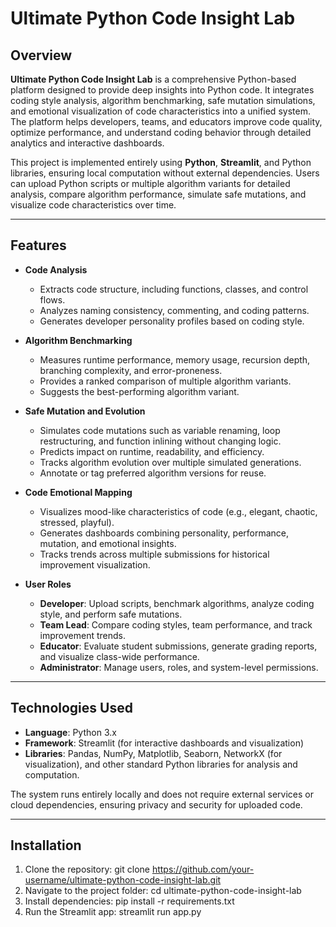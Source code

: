 # Ultimate Python Code Insight Lab

## Overview
**Ultimate Python Code Insight Lab** is a comprehensive Python-based platform designed to provide deep insights into Python code. It integrates coding style analysis, algorithm benchmarking, safe mutation simulations, and emotional visualization of code characteristics into a unified system. The platform helps developers, teams, and educators improve code quality, optimize performance, and understand coding behavior through detailed analytics and interactive dashboards.

This project is implemented entirely using **Python**, **Streamlit**, and Python libraries, ensuring local computation without external dependencies. Users can upload Python scripts or multiple algorithm variants for detailed analysis, compare algorithm performance, simulate safe mutations, and visualize code characteristics over time.

---

## Features

- **Code Analysis**
  - Extracts code structure, including functions, classes, and control flows.
  - Analyzes naming consistency, commenting, and coding patterns.
  - Generates developer personality profiles based on coding style.

- **Algorithm Benchmarking**
  - Measures runtime performance, memory usage, recursion depth, branching complexity, and error-proneness.
  - Provides a ranked comparison of multiple algorithm variants.
  - Suggests the best-performing algorithm variant.

- **Safe Mutation and Evolution**
  - Simulates code mutations such as variable renaming, loop restructuring, and function inlining without changing logic.
  - Predicts impact on runtime, readability, and efficiency.
  - Tracks algorithm evolution over multiple simulated generations.
  - Annotate or tag preferred algorithm versions for reuse.

- **Code Emotional Mapping**
  - Visualizes mood-like characteristics of code (e.g., elegant, chaotic, stressed, playful).
  - Generates dashboards combining personality, performance, mutation, and emotional insights.
  - Tracks trends across multiple submissions for historical improvement visualization.

- **User Roles**
  - **Developer**: Upload scripts, benchmark algorithms, analyze coding style, and perform safe mutations.
  - **Team Lead**: Compare coding styles, team performance, and track improvement trends.
  - **Educator**: Evaluate student submissions, generate grading reports, and visualize class-wide performance.
  - **Administrator**: Manage users, roles, and system-level permissions.

---

## Technologies Used

- **Language**: Python 3.x  
- **Framework**: Streamlit (for interactive dashboards and visualization)  
- **Libraries**: Pandas, NumPy, Matplotlib, Seaborn, NetworkX (for visualization), and other standard Python libraries for analysis and computation.  

The system runs entirely locally and does not require external services or cloud dependencies, ensuring privacy and security for uploaded code.

---

## Installation

1. Clone the repository:
   git clone https://github.com/your-username/ultimate-python-code-insight-lab.git
2. Navigate to the project folder:
   cd ultimate-python-code-insight-lab
3. Install dependencies:
   pip install -r requirements.txt
4. Run the Streamlit app:
   streamlit run app.py



